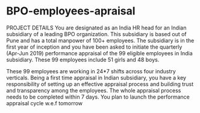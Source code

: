 # BPO-employees-apraisal
PROJECT DETAILS
You are designated as an India HR head for an Indian subsidiary of a leading BPO organization. This subsidiary is based out of Pune and has a total manpower of 100+ employees. The subsidiary is in the first year of inception and you have been asked to initiate the quarterly (Apr-Jun 2019) performance appraisal of the 99 eligible employees in India subsidiary. These 99 employees include 51 girls and 48 boys.

These 99 employees are working in 24*7 shifts across four industry verticals. Being a first time appraisal in Indian subsidiary, you have a key responsibility of setting up an effective appraisal process and building trust and transparency among the employees. The whole appraisal process needs to be completed within 7 days. You plan to launch the performance appraisal cycle w.e.f tomorrow 
